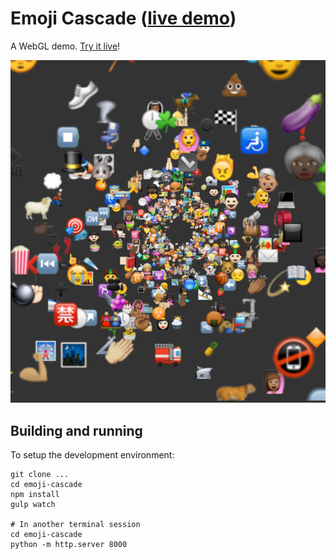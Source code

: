 Emoji Cascade ([live demo](http://three-d.xyz/))
=============

A WebGL demo. [Try it live](http://three-d.xyz/)!

![Example rendering of the emoji cascade](images/example.png)

Building and running
--------------------

To setup the development environment:

```
git clone ...
cd emoji-cascade
npm install
gulp watch

# In another terminal session
cd emoji-cascade
python -m http.server 8000
```
